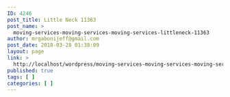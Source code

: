 ```yaml
---
ID: 4246
post_title: Little Neck 11363
post_name: >
  moving-services-moving-services-moving-services-littleneck-11363
author: mrgabonijeff@gmail.com
post_date: 2018-03-28 01:38:09
layout: page
link: >
  http://localhost/wordpress/moving-services-moving-services-moving-services-littleneck-11363/
published: true
tags: [ ]
categories: [ ]
---
```

